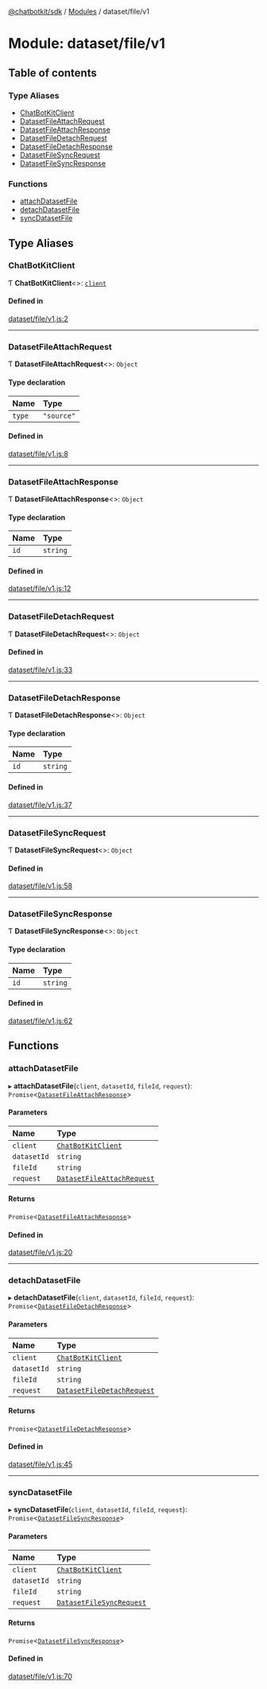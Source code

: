 [@chatbotkit/sdk](../README.md) / [Modules](../modules.md) / dataset/file/v1

# Module: dataset/file/v1

## Table of contents

### Type Aliases

- [ChatBotKitClient](dataset_file_v1.md#chatbotkitclient)
- [DatasetFileAttachRequest](dataset_file_v1.md#datasetfileattachrequest)
- [DatasetFileAttachResponse](dataset_file_v1.md#datasetfileattachresponse)
- [DatasetFileDetachRequest](dataset_file_v1.md#datasetfiledetachrequest)
- [DatasetFileDetachResponse](dataset_file_v1.md#datasetfiledetachresponse)
- [DatasetFileSyncRequest](dataset_file_v1.md#datasetfilesyncrequest)
- [DatasetFileSyncResponse](dataset_file_v1.md#datasetfilesyncresponse)

### Functions

- [attachDatasetFile](dataset_file_v1.md#attachdatasetfile)
- [detachDatasetFile](dataset_file_v1.md#detachdatasetfile)
- [syncDatasetFile](dataset_file_v1.md#syncdatasetfile)

## Type Aliases

### ChatBotKitClient

Ƭ **ChatBotKitClient**\<\>: [`client`](client.md)

#### Defined in

[dataset/file/v1.js:2](https://github.com/chatbotkit/node-sdk/blob/main/packages/sdk/src/dataset/file/v1.js#L2)

___

### DatasetFileAttachRequest

Ƭ **DatasetFileAttachRequest**\<\>: `Object`

#### Type declaration

| Name | Type |
| :------ | :------ |
| `type` | ``"source"`` |

#### Defined in

[dataset/file/v1.js:8](https://github.com/chatbotkit/node-sdk/blob/main/packages/sdk/src/dataset/file/v1.js#L8)

___

### DatasetFileAttachResponse

Ƭ **DatasetFileAttachResponse**\<\>: `Object`

#### Type declaration

| Name | Type |
| :------ | :------ |
| `id` | `string` |

#### Defined in

[dataset/file/v1.js:12](https://github.com/chatbotkit/node-sdk/blob/main/packages/sdk/src/dataset/file/v1.js#L12)

___

### DatasetFileDetachRequest

Ƭ **DatasetFileDetachRequest**\<\>: `Object`

#### Defined in

[dataset/file/v1.js:33](https://github.com/chatbotkit/node-sdk/blob/main/packages/sdk/src/dataset/file/v1.js#L33)

___

### DatasetFileDetachResponse

Ƭ **DatasetFileDetachResponse**\<\>: `Object`

#### Type declaration

| Name | Type |
| :------ | :------ |
| `id` | `string` |

#### Defined in

[dataset/file/v1.js:37](https://github.com/chatbotkit/node-sdk/blob/main/packages/sdk/src/dataset/file/v1.js#L37)

___

### DatasetFileSyncRequest

Ƭ **DatasetFileSyncRequest**\<\>: `Object`

#### Defined in

[dataset/file/v1.js:58](https://github.com/chatbotkit/node-sdk/blob/main/packages/sdk/src/dataset/file/v1.js#L58)

___

### DatasetFileSyncResponse

Ƭ **DatasetFileSyncResponse**\<\>: `Object`

#### Type declaration

| Name | Type |
| :------ | :------ |
| `id` | `string` |

#### Defined in

[dataset/file/v1.js:62](https://github.com/chatbotkit/node-sdk/blob/main/packages/sdk/src/dataset/file/v1.js#L62)

## Functions

### attachDatasetFile

▸ **attachDatasetFile**(`client`, `datasetId`, `fileId`, `request`): `Promise`\<[`DatasetFileAttachResponse`](dataset_file_v1.md#datasetfileattachresponse)\>

#### Parameters

| Name | Type |
| :------ | :------ |
| `client` | [`ChatBotKitClient`](../classes/client.ChatBotKitClient.md) |
| `datasetId` | `string` |
| `fileId` | `string` |
| `request` | [`DatasetFileAttachRequest`](dataset_file_v1.md#datasetfileattachrequest) |

#### Returns

`Promise`\<[`DatasetFileAttachResponse`](dataset_file_v1.md#datasetfileattachresponse)\>

#### Defined in

[dataset/file/v1.js:20](https://github.com/chatbotkit/node-sdk/blob/main/packages/sdk/src/dataset/file/v1.js#L20)

___

### detachDatasetFile

▸ **detachDatasetFile**(`client`, `datasetId`, `fileId`, `request`): `Promise`\<[`DatasetFileDetachResponse`](dataset_file_v1.md#datasetfiledetachresponse)\>

#### Parameters

| Name | Type |
| :------ | :------ |
| `client` | [`ChatBotKitClient`](../classes/client.ChatBotKitClient.md) |
| `datasetId` | `string` |
| `fileId` | `string` |
| `request` | [`DatasetFileDetachRequest`](dataset_file_v1.md#datasetfiledetachrequest) |

#### Returns

`Promise`\<[`DatasetFileDetachResponse`](dataset_file_v1.md#datasetfiledetachresponse)\>

#### Defined in

[dataset/file/v1.js:45](https://github.com/chatbotkit/node-sdk/blob/main/packages/sdk/src/dataset/file/v1.js#L45)

___

### syncDatasetFile

▸ **syncDatasetFile**(`client`, `datasetId`, `fileId`, `request`): `Promise`\<[`DatasetFileSyncResponse`](dataset_file_v1.md#datasetfilesyncresponse)\>

#### Parameters

| Name | Type |
| :------ | :------ |
| `client` | [`ChatBotKitClient`](../classes/client.ChatBotKitClient.md) |
| `datasetId` | `string` |
| `fileId` | `string` |
| `request` | [`DatasetFileSyncRequest`](dataset_file_v1.md#datasetfilesyncrequest) |

#### Returns

`Promise`\<[`DatasetFileSyncResponse`](dataset_file_v1.md#datasetfilesyncresponse)\>

#### Defined in

[dataset/file/v1.js:70](https://github.com/chatbotkit/node-sdk/blob/main/packages/sdk/src/dataset/file/v1.js#L70)
